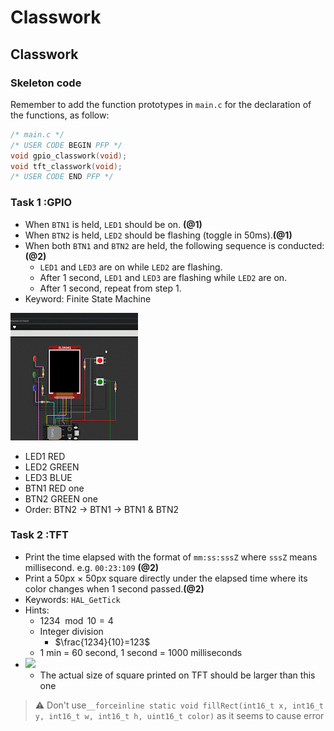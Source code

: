 # Classwork

## __Classwork__

### Skeleton code

Remember to add the function prototypes in `main.c` for the declaration of the functions, as follow:

```C
/* main.c */
/* USER CODE BEGIN PFP */
void gpio_classwork(void);
void tft_classwork(void);
/* USER CODE END PFP */
```

### __Task 1__ :GPIO

- When `BTN1` is held, `LED1` should be on. __(@1)__
- When `BTN2` is held, `LED2` should be flashing (toggle in 50ms).__(@1)__
- When both `BTN1` and `BTN2` are held, the following sequence is conducted:__(@2)__
  - `LED1` and `LED3` are on while `LED2` are flashing.
  - After 1 second, `LED1` and `LED3` are flashing while `LED2` are on.
  - After 1 second, repeat from step 1.
- Keyword: Finite State Machine

![](zF0Q2Lg.gif)

- LED1 RED
- LED2 GREEN
- LED3 BLUE
- BTN1 RED one
- BTN2 GREEN one
- Order: BTN2 -> BTN1 -> BTN1 & BTN2

### __Task 2__ :TFT

- Print the time elapsed with the format of `mm:ss:sssZ` where `sssZ` means millisecond. e.g. `00:23:109` __(@2)__
- Print a 50px $\times$ 50px square directly under the elapsed time where its color changes when 1 second passed.__(@2)__
- Keywords: `HAL_GetTick`
- Hints:
  - ​$1234\mod10=4$
  - Integer division
    - $\frac{1234}{10}=123$
  - 1 min = 60 second, 1 second = 1000 milliseconds
- ​![](2K6QaHR.gif)
  - The actual size of square printed on TFT should be larger than this one

> ⚠ Don't use`__forceinline static void fillRect(int16_t x, int16_t y, int16_t w, int16_t h, uint16_t color)` as it seems to cause error
